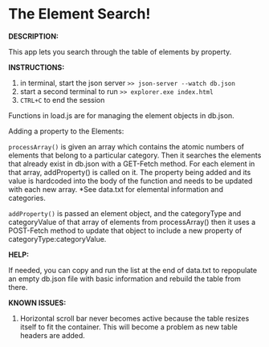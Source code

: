 
# The Element Search!

**DESCRIPTION:**

This app lets you search through the table of elements by property.


**INSTRUCTIONS:**
1. in terminal, start the json server `>> json-server --watch db.json`
2. start a second terminal to run `>> explorer.exe index.html`
3. `CTRL+C` to end the session


Functions in load.js are for managing the element objects in db.json.

Adding a property to the Elements:

`processArray()` 
    is given an array which contains the atomic numbers of elements that belong to a particular category. Then it searches the elements that already exist in db.json with a GET-Fetch method. For each element in that array, addProperty() is called on it. The property being added and its value is hardcoded into the body of the function and needs to be updated with each new array. 
*See data.txt for elemental information and categories.

`addProperty()` 
    is passed an element object, and the categoryType and categoryValue of that array of elements from processArray() then it uses a POST-Fetch method to update that object to include a new property of categoryType:categoryValue.


**HELP:**

If needed, you can copy and run the list at the end of data.txt to repopulate an empty db.json file with basic information and rebuild the table from there.




**KNOWN ISSUES:**

1. Horizontal scroll bar never becomes active because the table resizes itself to fit the container. This will become a problem as new table headers are added.
